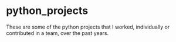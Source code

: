# python_projects
These are some of the python projects that I worked, individually or contributed in a team, over the past years.
